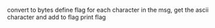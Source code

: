 convert to bytes
define flag
for each character in the msg, get the ascii character and add to flag
print flag